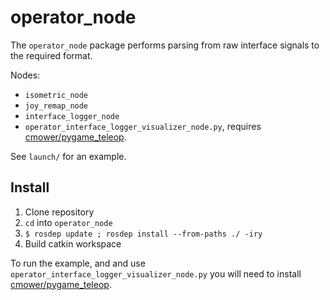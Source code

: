# operator_node

The `operator_node` package performs parsing from raw interface signals to the required format.

Nodes:
* `isometric_node`
* `joy_remap_node`
* `interface_logger_node`
* `operator_interface_logger_visualizer_node.py`, requires [cmower/pygame_teleop](https://github.com/cmower/pygame_teleop).

See `launch/` for an example.

## Install

1. Clone repository
1. `cd` into `operator_node`
1. `$ rosdep update ; rosdep install --from-paths ./ -iry`
1. Build catkin workspace

To run the example, and and use `operator_interface_logger_visualizer_node.py` you will need to install [cmower/pygame_teleop](https://github.com/cmower/pygame_teleop).
